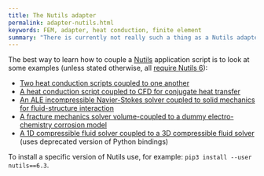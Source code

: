 ```yaml
---
title: The Nutils adapter
permalink: adapter-nutils.html
keywords: FEM, adapter, heat conduction, finite element
summary: "There is currently not really such a thing as a Nutils adapter. Coupling Nutils is so simple that directly calling the preCICE Python API from the application scripts is the way to go."
---
```


The best way to learn how to couple a [Nutils](http://www.nutils.org/en/latest/) application script is to look at some examples (unless stated otherwise, all [require Nutils 6](https://github.com/precice/tutorials/issues/217)):

* [Two heat conduction scripts coupled to one another](https://github.com/precice/tutorials/blob/master/partitioned-heat-conduction/nutils/heat.py)
* [A heat conduction script coupled to CFD for conjugate heat transfer](https://github.com/precice/tutorials/blob/master/flow-over-heated-plate/solid-nutils/solid.py)
* [An ALE incompressible Navier-Stokes solver coupled to solid mechanics for fluid-structure interaction](https://github.com/precice/tutorials/blob/master/perpendicular-flap/fluid-nutils/fluid.py)
* [A fracture mechanics solver volume-coupled to a dummy electro-chemistry corrosion model](https://github.com/uekerman/Coupled-Brittle-Fracture/blob/master/fracture.py)
* [A 1D compressible fluid solver coupled to a 3D compressible fluid solver](https://gitlab.lrz.de/precice/ofw2019-experiments/-/blob/master/D/nutils/sonicLiquid.py) (uses deprecated version of Python bindings)

To install a specific version of Nutils use, for example: `pip3 install --user nutils==6.3`.
